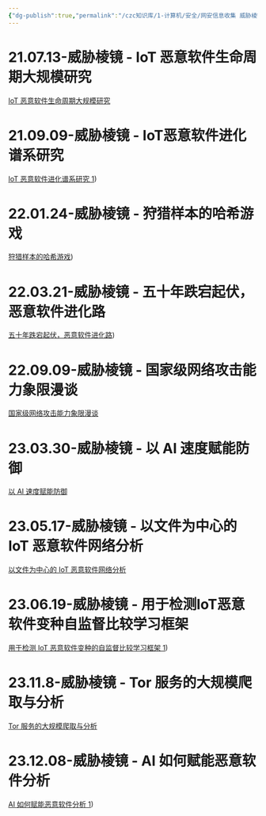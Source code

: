 ```yaml
---
{"dg-publish":true,"permalink":"/czc知识库/1-计算机/安全/网安信息收集 威胁棱镜/","dgPassFrontmatter":true,"created":"2024-06-18T17:45:21.109+08:00","updated":"2024-12-08T14:17:47.304+08:00"}
---
```




# 21.07.13-威胁棱镜 - IoT 恶意软件生命周期大规模研究
[IoT 恶意软件生命周期大规模研究](https://mp.weixin.qq.com/s/abn1bDPEgwLKzjo5fABArg)

# 21.09.09-威胁棱镜 - IoT恶意软件进化谱系研究
[IoT 恶意软件进化谱系研究 1](IoT%20恶意软件进化谱系研究%201.md))

# 22.01.24-威胁棱镜 - 狩猎样本的哈希游戏
[狩猎样本的哈希游戏](狩猎样本的哈希游戏.md))
# 22.03.21-威胁棱镜 - 五十年跌宕起伏，恶意软件进化路
[五十年跌宕起伏，恶意软件进化路](五十年跌宕起伏，恶意软件进化路.md))

# 22.09.09-威胁棱镜 - 国家级网络攻击能力象限漫谈
[国家级网络攻击能力象限漫谈](https://mp.weixin.qq.com/s/l7QCBK01OCru1e3o4nL52w)

# 23.03.30-威胁棱镜 - 以 AI 速度赋能防御
[以 AI 速度赋能防御](https://mp.weixin.qq.com/s/e6W2Uy64i9cY7U7-3FnoxQ)

# 23.05.17-威胁棱镜 - 以文件为中心的 IoT 恶意软件网络分析
[以文件为中心的 IoT 恶意软件网络分析](https://mp.weixin.qq.com/s/XDP8WJLDVt6gJLC-fNFz2Q)

# 23.06.19-威胁棱镜 - 用于检测IoT恶意软件变种自监督比较学习框架
[用于检测 IoT 恶意软件变种的自监督比较学习框架 1](用于检测%20IoT%20恶意软件变种的自监督比较学习框架%201.md))

# 23.11.8-威胁棱镜 - Tor 服务的大规模爬取与分析
[Tor 服务的大规模爬取与分析](https://mp.weixin.qq.com/s/3VuSxgEBwdh_JCNBX0Vakg)

# 23.12.08-威胁棱镜 - AI 如何赋能恶意软件分析
[AI 如何赋能恶意软件分析 1](AI%20如何赋能恶意软件分析%201.md))
